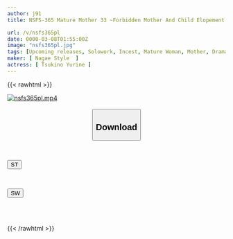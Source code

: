 ```yaml
---
author: j91
title: NSFS-365 Mature Mother 33 ~Forbidden Mother And Child Elopement Sex~ Yurine Tsukino

url: /v/nsfs365pl
date: 0000-03-08T01:55:00Z
image: "nsfs365pl.jpg"
tags: [Upcoming releases, Solowork, Incest, Mature Woman, Mother, Drama	]
maker: [ Nagae Style  ]
actress: [ Tsukino Yurine ]
---
```



{{< rawhtml >}}

<div class="video" data-videoid="pending_link_2.html">
    <a href="javascript:;">
        <img src="/v/nsfs365pl/nsfs365pl.jpg" width="WIDTH" height="HEIGHT" alt="nsfs365pl.mp4" loading="lazy">
    </a>
</div>

<script type="text/javascript" src="https://j91.asia/asset/on-demand-pend.js"></script>

<br>
  <link rel="stylesheet" href="https://j91.asia/asset/bs5.css">
  
  <center>
  <button class="btn btn-primary" type="button" data-bs-toggle="collapse" data-bs-target=".multi-collapse" aria-expanded="false" aria-controls="multiCollapseExample1 multiCollapseExample2"><h2>Download</h2></button></center>
</p>
<div class="row">
  <div class="col">
    <div class="collapse multi-collapse" id="multiCollapseExample1">
      <div class="card card-body">
	      	      <br>
<div class="buttons">  
<p><a href="https://j91.asia/pending_link_2.html" target="_blank"><button class="btn-hover color-3"><i class="fa fa-download"></i> ST</button></a></p></div>
    </div>
  </div>
</div>
  <div class="col">
    <div class="collapse multi-collapse" id="multiCollapseExample2">
      <div class="card card-body">
	      <br>
<div class="buttons">
<p><a href="https://j91.asia/pending_link_2.html" target="_blank"><button class="btn-hover color-2"><i class="fa fa-download"></i> SW</button></a></p></div>
<br><br>
      </div>
    </div>
  </div>
</div>

{{< /rawhtml >}}